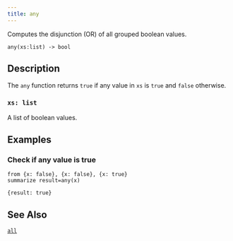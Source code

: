 ```yaml
---
title: any
---
```


Computes the disjunction (OR) of all grouped boolean values.

```tql
any(xs:list) -> bool
```

## Description

The `any` function returns `true` if any value in `xs` is `true` and `false`
otherwise.

### `xs: list`

A list of boolean values.

## Examples

### Check if any value is true

```tql
from {x: false}, {x: false}, {x: true}
summarize result=any(x)
```

```tql
{result: true}
```

## See Also

[`all`](all)
